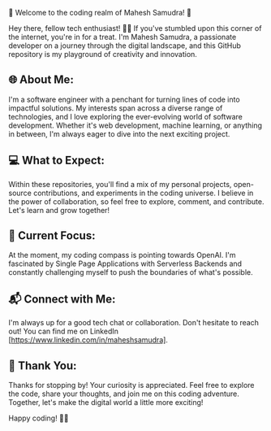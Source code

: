 👋 Welcome to the coding realm of Mahesh Samudra! 🚀

Hey there, fellow tech enthusiast! 👨‍💻 If you've stumbled upon this corner of the internet, you're in for a treat. I'm Mahesh Samudra, a passionate developer on a journey through the digital landscape, and this GitHub repository is my playground of creativity and innovation.

## 🌐 About Me:

I'm a software engineer with a penchant for turning lines of code into impactful solutions. My interests span across a diverse range of technologies, and I love exploring the ever-evolving world of software development. Whether it's web development, machine learning, or anything in between, I'm always eager to dive into the next exciting project.

## 💻 What to Expect:

Within these repositories, you'll find a mix of my personal projects, open-source contributions, and experiments in the coding universe. I believe in the power of collaboration, so feel free to explore, comment, and contribute. Let's learn and grow together!

## 🚀 Current Focus:

At the moment, my coding compass is pointing towards OpenAI. I'm fascinated by Single Page Applications with Serverless Backends and constantly challenging myself to push the boundaries of what's possible.

## 📬 Connect with Me:

I'm always up for a good tech chat or collaboration. Don't hesitate to reach out! You can find me on LinkedIn [https://www.linkedin.com/in/maheshsamudra].

## 🙏 Thank You:

Thanks for stopping by! Your curiosity is appreciated. Feel free to explore the code, share your thoughts, and join me on this coding adventure. Together, let's make the digital world a little more exciting!

Happy coding! 🚀✨
